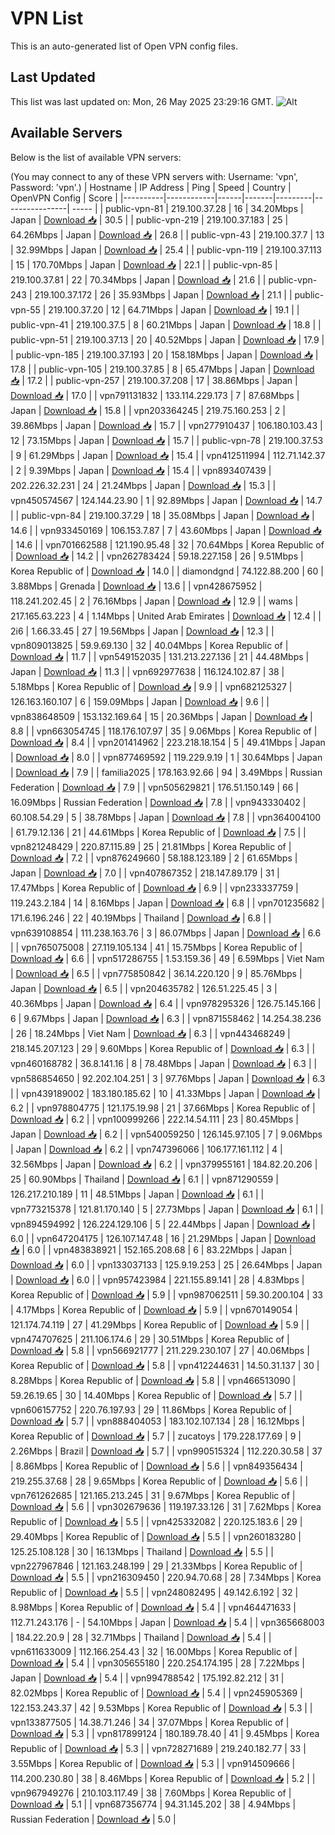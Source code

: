# VPN List

This is an auto-generated list of Open VPN config files.

## Last Updated

This list was last updated on: Mon, 26 May 2025 23:29:16 GMT.
![Alt](https://repobeats.axiom.co/api/embed/186b98318ef1479477931607c1ad7d823f12451f.svg "Repobeats analytics image")

## Available Servers

Below is the list of available VPN servers:

(You may connect to any of these VPN servers with: Username: 'vpn', Password: 'vpn'.)
| Hostname | IP Address | Ping | Speed | Country | OpenVPN Config | Score |
|----------|------------|------|-------|---------|----------------| ----- |
| public-vpn-81 | 219.100.37.28 | 16 | 34.20Mbps | Japan | [Download 📥](./configs/server_0_JP.ovpn) | 30.5 |
| public-vpn-219 | 219.100.37.183 | 25 | 64.26Mbps | Japan | [Download 📥](./configs/server_1_JP.ovpn) | 26.8 |
| public-vpn-43 | 219.100.37.7 | 13 | 32.99Mbps | Japan | [Download 📥](./configs/server_2_JP.ovpn) | 25.4 |
| public-vpn-119 | 219.100.37.113 | 15 | 170.70Mbps | Japan | [Download 📥](./configs/server_3_JP.ovpn) | 22.1 |
| public-vpn-85 | 219.100.37.81 | 22 | 70.34Mbps | Japan | [Download 📥](./configs/server_4_JP.ovpn) | 21.6 |
| public-vpn-243 | 219.100.37.172 | 26 | 35.93Mbps | Japan | [Download 📥](./configs/server_5_JP.ovpn) | 21.1 |
| public-vpn-55 | 219.100.37.20 | 12 | 64.71Mbps | Japan | [Download 📥](./configs/server_6_JP.ovpn) | 19.1 |
| public-vpn-41 | 219.100.37.5 | 8 | 60.21Mbps | Japan | [Download 📥](./configs/server_7_JP.ovpn) | 18.8 |
| public-vpn-51 | 219.100.37.13 | 20 | 40.52Mbps | Japan | [Download 📥](./configs/server_8_JP.ovpn) | 17.9 |
| public-vpn-185 | 219.100.37.193 | 20 | 158.18Mbps | Japan | [Download 📥](./configs/server_9_JP.ovpn) | 17.8 |
| public-vpn-105 | 219.100.37.85 | 8 | 65.47Mbps | Japan | [Download 📥](./configs/server_10_JP.ovpn) | 17.2 |
| public-vpn-257 | 219.100.37.208 | 17 | 38.86Mbps | Japan | [Download 📥](./configs/server_11_JP.ovpn) | 17.0 |
| vpn791131832 | 133.114.229.173 | 7 | 87.68Mbps | Japan | [Download 📥](./configs/server_12_JP.ovpn) | 15.8 |
| vpn203364245 | 219.75.160.253 | 2 | 39.86Mbps | Japan | [Download 📥](./configs/server_13_JP.ovpn) | 15.7 |
| vpn277910437 | 106.180.103.43 | 12 | 73.15Mbps | Japan | [Download 📥](./configs/server_14_JP.ovpn) | 15.7 |
| public-vpn-78 | 219.100.37.53 | 9 | 61.29Mbps | Japan | [Download 📥](./configs/server_15_JP.ovpn) | 15.4 |
| vpn412511994 | 112.71.142.37 | 2 | 9.39Mbps | Japan | [Download 📥](./configs/server_16_JP.ovpn) | 15.4 |
| vpn893407439 | 202.226.32.231 | 24 | 21.24Mbps | Japan | [Download 📥](./configs/server_17_JP.ovpn) | 15.3 |
| vpn450574567 | 124.144.23.90 | 1 | 92.89Mbps | Japan | [Download 📥](./configs/server_18_JP.ovpn) | 14.7 |
| public-vpn-84 | 219.100.37.29 | 18 | 35.08Mbps | Japan | [Download 📥](./configs/server_19_JP.ovpn) | 14.6 |
| vpn933450169 | 106.153.7.87 | 7 | 43.60Mbps | Japan | [Download 📥](./configs/server_20_JP.ovpn) | 14.6 |
| vpn701662588 | 121.190.95.48 | 32 | 70.64Mbps | Korea Republic of | [Download 📥](./configs/server_21_KR.ovpn) | 14.2 |
| vpn262783424 | 59.18.227.158 | 26 | 9.51Mbps | Korea Republic of | [Download 📥](./configs/server_22_KR.ovpn) | 14.0 |
| diamondgnd | 74.122.88.200 | 60 | 3.88Mbps | Grenada | [Download 📥](./configs/server_23_GD.ovpn) | 13.6 |
| vpn428675952 | 118.241.202.45 | 2 | 76.16Mbps | Japan | [Download 📥](./configs/server_24_JP.ovpn) | 12.9 |
| wams | 217.165.63.223 | 4 | 1.14Mbps | United Arab Emirates | [Download 📥](./configs/server_25_AE.ovpn) | 12.4 |
| 2i6 | 1.66.33.45 | 27 | 19.56Mbps | Japan | [Download 📥](./configs/server_26_JP.ovpn) | 12.3 |
| vpn809013825 | 59.9.69.130 | 32 | 40.04Mbps | Korea Republic of | [Download 📥](./configs/server_27_KR.ovpn) | 11.7 |
| vpn549152035 | 131.213.227.136 | 21 | 44.48Mbps | Japan | [Download 📥](./configs/server_28_JP.ovpn) | 11.3 |
| vpn692977638 | 116.124.102.87 | 38 | 5.18Mbps | Korea Republic of | [Download 📥](./configs/server_29_KR.ovpn) | 9.9 |
| vpn682125327 | 126.163.160.107 | 6 | 159.09Mbps | Japan | [Download 📥](./configs/server_30_JP.ovpn) | 9.6 |
| vpn838648509 | 153.132.169.64 | 15 | 20.36Mbps | Japan | [Download 📥](./configs/server_31_JP.ovpn) | 8.8 |
| vpn663054745 | 118.176.107.97 | 35 | 9.06Mbps | Korea Republic of | [Download 📥](./configs/server_32_KR.ovpn) | 8.4 |
| vpn201414962 | 223.218.18.154 | 5 | 49.41Mbps | Japan | [Download 📥](./configs/server_33_JP.ovpn) | 8.0 |
| vpn877469592 | 119.229.9.19 | 1 | 30.64Mbps | Japan | [Download 📥](./configs/server_34_JP.ovpn) | 7.9 |
| familia2025 | 178.163.92.66 | 94 | 3.49Mbps | Russian Federation | [Download 📥](./configs/server_35_RU.ovpn) | 7.9 |
| vpn505629821 | 176.51.150.149 | 66 | 16.09Mbps | Russian Federation | [Download 📥](./configs/server_36_RU.ovpn) | 7.8 |
| vpn943330402 | 60.108.54.29 | 5 | 38.78Mbps | Japan | [Download 📥](./configs/server_37_JP.ovpn) | 7.8 |
| vpn364004100 | 61.79.12.136 | 21 | 44.61Mbps | Korea Republic of | [Download 📥](./configs/server_38_KR.ovpn) | 7.5 |
| vpn821248429 | 220.87.115.89 | 25 | 21.81Mbps | Korea Republic of | [Download 📥](./configs/server_39_KR.ovpn) | 7.2 |
| vpn876249660 | 58.188.123.189 | 2 | 61.65Mbps | Japan | [Download 📥](./configs/server_40_JP.ovpn) | 7.0 |
| vpn407867352 | 218.147.89.179 | 31 | 17.47Mbps | Korea Republic of | [Download 📥](./configs/server_41_KR.ovpn) | 6.9 |
| vpn233337759 | 119.243.2.184 | 14 | 8.16Mbps | Japan | [Download 📥](./configs/server_42_JP.ovpn) | 6.8 |
| vpn701235682 | 171.6.196.246 | 22 | 40.19Mbps | Thailand | [Download 📥](./configs/server_43_TH.ovpn) | 6.8 |
| vpn639108854 | 111.238.163.76 | 3 | 86.07Mbps | Japan | [Download 📥](./configs/server_44_JP.ovpn) | 6.6 |
| vpn765075008 | 27.119.105.134 | 41 | 15.75Mbps | Korea Republic of | [Download 📥](./configs/server_45_KR.ovpn) | 6.6 |
| vpn517286755 | 1.53.159.36 | 49 | 6.59Mbps | Viet Nam | [Download 📥](./configs/server_46_VN.ovpn) | 6.5 |
| vpn775850842 | 36.14.220.120 | 9 | 85.76Mbps | Japan | [Download 📥](./configs/server_47_JP.ovpn) | 6.5 |
| vpn204635782 | 126.51.225.45 | 3 | 40.36Mbps | Japan | [Download 📥](./configs/server_48_JP.ovpn) | 6.4 |
| vpn978295326 | 126.75.145.166 | 6 | 9.67Mbps | Japan | [Download 📥](./configs/server_49_JP.ovpn) | 6.3 |
| vpn871558462 | 14.254.38.236 | 26 | 18.24Mbps | Viet Nam | [Download 📥](./configs/server_50_VN.ovpn) | 6.3 |
| vpn443468249 | 218.145.207.123 | 29 | 9.60Mbps | Korea Republic of | [Download 📥](./configs/server_51_KR.ovpn) | 6.3 |
| vpn460168782 | 36.8.141.16 | 8 | 78.48Mbps | Japan | [Download 📥](./configs/server_52_JP.ovpn) | 6.3 |
| vpn586854650 | 92.202.104.251 | 3 | 97.76Mbps | Japan | [Download 📥](./configs/server_53_JP.ovpn) | 6.3 |
| vpn439189002 | 183.180.185.62 | 10 | 41.33Mbps | Japan | [Download 📥](./configs/server_54_JP.ovpn) | 6.2 |
| vpn978804775 | 121.175.19.98 | 21 | 37.66Mbps | Korea Republic of | [Download 📥](./configs/server_55_KR.ovpn) | 6.2 |
| vpn100999266 | 222.14.54.111 | 23 | 80.45Mbps | Japan | [Download 📥](./configs/server_56_JP.ovpn) | 6.2 |
| vpn540059250 | 126.145.97.105 | 7 | 9.06Mbps | Japan | [Download 📥](./configs/server_57_JP.ovpn) | 6.2 |
| vpn747396066 | 106.177.161.112 | 4 | 32.56Mbps | Japan | [Download 📥](./configs/server_58_JP.ovpn) | 6.2 |
| vpn379955161 | 184.82.20.206 | 25 | 60.90Mbps | Thailand | [Download 📥](./configs/server_59_TH.ovpn) | 6.1 |
| vpn871290559 | 126.217.210.189 | 11 | 48.51Mbps | Japan | [Download 📥](./configs/server_60_JP.ovpn) | 6.1 |
| vpn773215378 | 121.81.170.140 | 5 | 27.73Mbps | Japan | [Download 📥](./configs/server_61_JP.ovpn) | 6.1 |
| vpn894594992 | 126.224.129.106 | 5 | 22.44Mbps | Japan | [Download 📥](./configs/server_62_JP.ovpn) | 6.0 |
| vpn647204175 | 126.107.147.48 | 16 | 21.29Mbps | Japan | [Download 📥](./configs/server_63_JP.ovpn) | 6.0 |
| vpn483838921 | 152.165.208.68 | 6 | 83.22Mbps | Japan | [Download 📥](./configs/server_64_JP.ovpn) | 6.0 |
| vpn133037133 | 125.9.19.253 | 25 | 26.64Mbps | Japan | [Download 📥](./configs/server_65_JP.ovpn) | 6.0 |
| vpn957423984 | 221.155.89.141 | 28 | 4.83Mbps | Korea Republic of | [Download 📥](./configs/server_66_KR.ovpn) | 5.9 |
| vpn987062511 | 59.30.200.104 | 33 | 4.17Mbps | Korea Republic of | [Download 📥](./configs/server_67_KR.ovpn) | 5.9 |
| vpn670149054 | 121.174.74.119 | 27 | 41.29Mbps | Korea Republic of | [Download 📥](./configs/server_68_KR.ovpn) | 5.9 |
| vpn474707625 | 211.106.174.6 | 29 | 30.51Mbps | Korea Republic of | [Download 📥](./configs/server_69_KR.ovpn) | 5.8 |
| vpn566921777 | 211.229.230.107 | 27 | 40.06Mbps | Korea Republic of | [Download 📥](./configs/server_70_KR.ovpn) | 5.8 |
| vpn412244631 | 14.50.31.137 | 30 | 8.28Mbps | Korea Republic of | [Download 📥](./configs/server_71_KR.ovpn) | 5.8 |
| vpn466513090 | 59.26.19.65 | 30 | 14.40Mbps | Korea Republic of | [Download 📥](./configs/server_72_KR.ovpn) | 5.7 |
| vpn606157752 | 220.76.197.93 | 29 | 11.86Mbps | Korea Republic of | [Download 📥](./configs/server_73_KR.ovpn) | 5.7 |
| vpn888404053 | 183.102.107.134 | 28 | 16.12Mbps | Korea Republic of | [Download 📥](./configs/server_74_KR.ovpn) | 5.7 |
| zucatoys | 179.228.177.69 | 9 | 2.26Mbps | Brazil | [Download 📥](./configs/server_75_BR.ovpn) | 5.7 |
| vpn990515324 | 112.220.30.58 | 37 | 8.86Mbps | Korea Republic of | [Download 📥](./configs/server_76_KR.ovpn) | 5.6 |
| vpn849356434 | 219.255.37.68 | 28 | 9.65Mbps | Korea Republic of | [Download 📥](./configs/server_77_KR.ovpn) | 5.6 |
| vpn761262685 | 121.165.213.245 | 31 | 9.67Mbps | Korea Republic of | [Download 📥](./configs/server_78_KR.ovpn) | 5.6 |
| vpn302679636 | 119.197.33.126 | 31 | 7.62Mbps | Korea Republic of | [Download 📥](./configs/server_79_KR.ovpn) | 5.5 |
| vpn425332082 | 220.125.183.6 | 29 | 29.40Mbps | Korea Republic of | [Download 📥](./configs/server_80_KR.ovpn) | 5.5 |
| vpn260183280 | 125.25.108.128 | 30 | 16.13Mbps | Thailand | [Download 📥](./configs/server_81_TH.ovpn) | 5.5 |
| vpn227967846 | 121.163.248.199 | 29 | 21.33Mbps | Korea Republic of | [Download 📥](./configs/server_82_KR.ovpn) | 5.5 |
| vpn216309450 | 220.94.70.68 | 28 | 7.34Mbps | Korea Republic of | [Download 📥](./configs/server_83_KR.ovpn) | 5.5 |
| vpn248082495 | 49.142.6.192 | 32 | 8.98Mbps | Korea Republic of | [Download 📥](./configs/server_84_KR.ovpn) | 5.4 |
| vpn464471633 | 112.71.243.176 | - | 54.10Mbps | Japan | [Download 📥](./configs/server_85_JP.ovpn) | 5.4 |
| vpn365668003 | 184.22.20.9 | 28 | 32.71Mbps | Thailand | [Download 📥](./configs/server_86_TH.ovpn) | 5.4 |
| vpn611633009 | 112.166.254.43 | 32 | 16.00Mbps | Korea Republic of | [Download 📥](./configs/server_87_KR.ovpn) | 5.4 |
| vpn305655180 | 220.254.174.195 | 28 | 7.22Mbps | Japan | [Download 📥](./configs/server_88_JP.ovpn) | 5.4 |
| vpn994788542 | 175.192.82.212 | 31 | 82.02Mbps | Korea Republic of | [Download 📥](./configs/server_89_KR.ovpn) | 5.4 |
| vpn245905369 | 122.153.243.37 | 42 | 9.53Mbps | Korea Republic of | [Download 📥](./configs/server_90_KR.ovpn) | 5.3 |
| vpn133877505 | 14.38.71.246 | 34 | 37.07Mbps | Korea Republic of | [Download 📥](./configs/server_91_KR.ovpn) | 5.3 |
| vpn817899124 | 180.189.78.40 | 41 | 9.45Mbps | Korea Republic of | [Download 📥](./configs/server_92_KR.ovpn) | 5.3 |
| vpn728271689 | 219.240.182.77 | 33 | 3.55Mbps | Korea Republic of | [Download 📥](./configs/server_93_KR.ovpn) | 5.3 |
| vpn914509666 | 114.200.230.80 | 38 | 8.46Mbps | Korea Republic of | [Download 📥](./configs/server_94_KR.ovpn) | 5.2 |
| vpn967949276 | 210.103.117.49 | 38 | 7.60Mbps | Korea Republic of | [Download 📥](./configs/server_95_KR.ovpn) | 5.1 |
| vpn687356774 | 94.31.145.202 | 38 | 4.94Mbps | Russian Federation | [Download 📥](./configs/server_96_RU.ovpn) | 5.0 |
